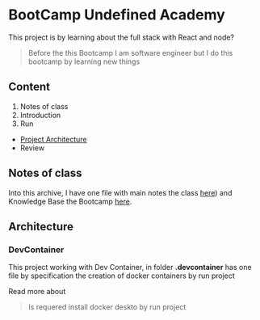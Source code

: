 # BootCamp Undefined Academy

This project is by learning about the full stack with React and node?

> Before the this Bootcamp I am software engineer but I do this bootcamp by learning new things

## Content
1. Notes of class
2. Introduction
3. Run
- [Project Architecture](#-Architecture)
- Review

## Notes of class
Into this archive, I have one file with main notes the class [here](Class.md)) and Knowledge Base the Bootcamp [here](https://undf.sh/base).

## Architecture

### DevContainer
This project working with Dev Container, in folder **.devcontainer** has one file by specification the creation of docker containers by run project

Read more about
> Is requered install docker deskto by run project